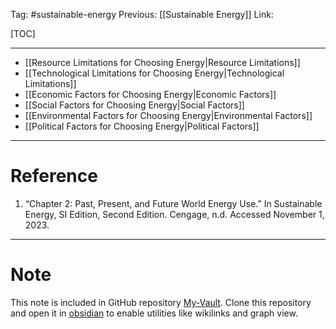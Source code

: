 Tag: #sustainable-energy 
Previous: [[Sustainable Energy]]
Link: 

[TOC]

---

- [[Resource Limitations for Choosing Energy|Resource Limitations]]
- [[Technological Limitations for Choosing Energy|Technological Limitations]]
- [[Economic Factors for Choosing Energy|Economic Factors]]
- [[Social Factors for Choosing Energy|Social Factors]]
- [[Environmental Factors for Choosing Energy|Environmental Factors]]
- [[Political Factors for Choosing Energy|Political Factors]]

---

# Reference

1. “Chapter 2: Past, Present, and Future World Energy Use.” In Sustainable Energy, SI Edition, Second Edition. Cengage, n.d. Accessed November 1, 2023.

---

# Note

This note is included in GitHub repository [My-Vault](https://github.com/LittleD3092/My-Vault.git). Clone this repository and open it in [obsidian](https://obsidian.md/) to enable utilities like wikilinks and graph view.